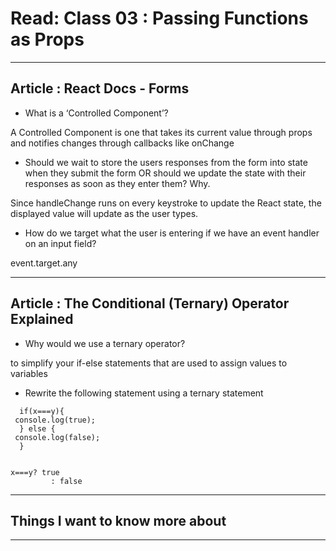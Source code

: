 # Read: Class 03 :  Passing Functions as Props

- - - 

## Article : React Docs - Forms
   
* What is a ‘Controlled Component’?  

A Controlled Component is one that takes its current value through props and notifies changes through callbacks like onChange 
   
* Should we wait to store the users responses from the form into state when they submit the form OR should we update the state with their responses as soon as they enter them? Why.

Since handleChange runs on every keystroke to update the React state, the displayed value will update as the user types.

* How do we target what the user is entering if we have an event handler on an input field?

event.target.any
   
- - - 

## Article : The Conditional (Ternary) Operator Explained
   
* Why would we use a ternary operator?
 
 to simplify your if-else statements that are used to assign values to variables
   
* Rewrite the following statement using a ternary statement 

```
  if(x===y){
 console.log(true);
  } else {
 console.log(false);
  }
```

```

x===y? true
         : false

```

- - - 

## Things I want to know more about   

- - - 
